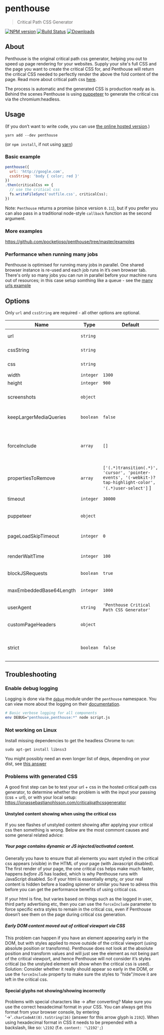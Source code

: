 # penthouse

> Critical Path CSS Generator

[![NPM version][npm-image]][npm-url]
[![Build Status][travis-image]][travis-url]
[![Downloads][dlcounter-image]][npm-url]

## About

Penthouse is the original critical path css generator, helping you out to speed up page rendering for your websites. Supply your site's full CSS and the page you want to create the critical CSS for, and Penthouse will return the critical CSS needed to perfectly render the above the fold content of the page. Read more about critical path css [here](http://www.phpied.com/css-and-the-critical-path/).

The process is automatic and the generated CSS is production ready as is. Behind the scenes Penthouse is using [puppeteer](https://github.com/GoogleChrome/puppeteer) to generate the critical css via the chromium:headless.

## Usage

(If you don’t want to write code, you can use [the online hosted version](https://jonassebastianohlsson.com/criticalpathcssgenerator/).)

```
yarn add --dev penthouse
```
(or `npm install`, if not using [yarn](https://yarnpkg.com))

### Basic example

```js
penthouse({
  url: 'http://google.com',
  cssString: 'body { color; red }'
})
.then(criticalCss => {
  // use the critical css
  fs.writeFileSync('outfile.css', criticalCss);
})
```
Note: `Penthouse` returns a promise (since version `0.11`),
but if you prefer you can also pass in a traditional node-style `callback`
function as the second argument.

### More examples
https://github.com/pocketjoso/penthouse/tree/master/examples

### Performance when running many jobs
Penthouse is optimised for running many jobs in parallel.
One shared browser instance is re-used and each job runs in it’s own browser tab.
There's only so many jobs you can run in parallel before your machine runs out of resources;
in this case setup somthing like a queue - see the [many urls example](https://github.com/pocketjoso/penthouse/tree/master/examples/many-urls.js)

## Options
Only `url` and `cssString` are required - all other options are optional.

| Name             | Type               | Default | Description   |
| ---------------- | ------------------ | ------------- |------------- |
| url           | `string` | | Accessible url. Use `file:///` protocol for local html files. |
| cssString     | `string` | | Original css to extract critical css from |
| css           | `string` | | Path to original css file on disk (if using instead of `cssString`) |
| width         | `integer` | `1300` | Width for critical viewport |
| height        | `integer` | `900` | Height for critical viewport |
| screenshots   | `object` | | Configuration for screenshots (not used by default). See [Screenshot example](https://github.com/pocketjoso/penthouse/tree/master/examples/screenshots.js)  |
| keepLargerMediaQueries | `boolean` | `false` | Keep media queries even for width/height values larger than critical viewport. |
| forceInclude | `array` | `[]` | Array of css selectors to keep in critical css, even if not appearing in critical viewport. Strings or regex (f.e. `['.keepMeEvenIfNotSeenInDom', /^\.button/]`) |
| propertiesToRemove | `array` | `['(.*)transition(.*)', 'cursor', 'pointer-events', '(-webkit-)?tap-highlight-color', '(.*)user-select']` ] | Css properties to filter out from critical css |
| timeout       | `integer` | `30000` | Ms; abort critical CSS generation after this time |
| puppeteer     | `object`  | | Settings for puppeteer. See [Custom puppeteer browser example](https://github.com/pocketjoso/penthouse/tree/master/examples/custom-browser.js) |
| pageLoadSkipTimeout | `integer` | `0` | Ms; stop waiting for page load after this time (for sites when page load event is unreliable) |
| renderWaitTime | `integer` | `100` | ms; wait time after page load before critical css extraction starts |
| blockJSRequests | `boolean` | `true` | set to false to load JS (not recommended)
| maxEmbeddedBase64Length | `integer` | `1000` | characters; strip out inline base64 encoded resources larger than this |
| userAgent | `string` | `'Penthouse Critical Path CSS Generator'` | specify which user agent string when loading the page |
| customPageHeaders | `object` | | Set extra http headers to be sent with the request for the url. |
| strict | `boolean` | `false` | Make Penthouse throw on errors parsing the original CSS. Legacy option, not recommended. |

## Troubleshooting


### Enable debug logging
Logging is done via the [`debug`](https://github.com/visionmedia/debug) module under the `penthouse` namespace. You can view more about the logging on their [documentation](https://github.com/visionmedia/debug#usage).

```sh
# Basic verbose logging for all components
env DEBUG="penthouse,penthouse:*" node script.js
```

### Not working on Linux
Install missing dependencies to get the headless Chrome to run:

```
sudo apt-get install libnss3
```
You might possibly need an even longer list of deps, depending on your dist,
see [this answer](https://github.com/GoogleChrome/puppeteer/issues/404#issuecomment-323555784)

### Problems with generated CSS

A good first step can be to test your url + css in the hosted critical path css generator, to determine whether the problem
is with the input your passing (css + url), or with your local setup:
https://jonassebastianohlsson.com/criticalpathcssgenerator

#### Unstyled content showing when using the critical css

If you see flashes of unstyled content showing after applying your critical css then something is wrong. Below are the most commont causes and some general related advice:

##### Your page contains dynamic or JS injected/activated content.
Generally you have to ensure that all elements you want styled in the critical css appears (visible) in the HTML of your page (with Javascript disabled). The first render of your page, the one critical css helps make much faster, happens _before_ JS has loaded, which is why Penthouse runs with JavaScript disabled. So if your html is essentially empty, or your real content is hidden before a loading spinner or similar you have to adress this before you can get the performance benefits of using critical css.

If your html is fine, but varies based on things such as the logged in user, third party advertising etc, then you can use the `forceInclude` parameter to force specific extra styles to remain in the critical css, even if Penthouse doesn’t see them on the page during critical css generation.

##### Early DOM content moved out of critical viewport via CSS
This problem can happen if you have an element appearing early in the DOM, but with styles applied to move outside of the critical viewport (using absolute position or transforms). Penthouse does not look at the absolute position and transform values and will just see the element as not being part of the critical viewport, and hence Penthouse will not consider it’s styles critical (so the unstyled element will show when the critical css is used).
Solution: Consider whether it really should appear so early in the DOM, or use the `forceInclude` property to make sure the styles to "hide"/move it are left in the critical css.

#### Special glyphs not showing/showing incorrectly

Problems with special characters like &#8594; after converting? Make sure you use the correct hexadecimal format in your CSS. You can always get this format from your browser console, by entering '&#8594;'`.charCodeAt(0).toString(16)` (answer for this arrow glyph is `2192`). When using hexadecimal format in CSS it needs to be prepended with a backslash, like so: `\2192` (f.e. `content: '\2192';`)

[npm-image]: https://badge.fury.io/js/penthouse.svg
[npm-url]: https://npmjs.org/package/penthouse

[travis-url]: https://travis-ci.org/pocketjoso/penthouse
[travis-image]: https://secure.travis-ci.org/pocketjoso/penthouse.svg?branch=master

[dlcounter-image]: https://img.shields.io/npm/dm/penthouse.svg?style=flat
